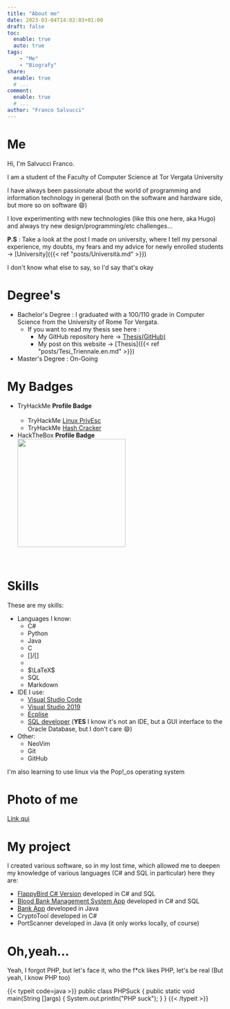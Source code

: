 ```yaml
---
title: "About me"
date: 2023-03-04T14:02:03+01:00
draft: false
toc:
  enable: true
  auto: true
tags:
    - "Me"
    - "Biografy"
share:
  enable: true
  # ...
comment:
  enable: true
  # ...
author: "Franco Salvucci"
---
```

# Me
Hi, I'm Salvucci Franco.

I am a student of the Faculty of Computer Science at Tor Vergata University

I have always been passionate about the world of programming and information technology in general (both on the software and hardware side, but more so on software :smile:)

I love experimenting with new technologies (like this one here, aka Hugo)
and always try new design/programming/etc challenges...

**P.S** : Take a look at the post I made on university, where I tell my personal experience, my doubts, my fears and my advice for newly enrolled students -> [University]({{< ref "posts/Università.md" >}})

I don't know what else to say, so I'd say that's okay

# Degree's
- Bachelor's Degree : I graduated with a 100/110 grade in Computer Science from the University of Rome Tor Vergata.<br/>
    - If you want to read my thesis see here :
        - My GitHub repository here -> [Thesis(GitHub)](https://github.com/francosalvucci14/TesiTriennale)
        - My post on this website -> [Thesis]({{< ref "posts/Tesi_Triennale.en.md" >}})
- Master's Degree : On-Going

# My Badges

- TryHackMe **Profile Badge** <br/><script src="https://tryhackme.com/badge/2975155"></script><br/>
    - TryHackMe [Linux PrivEsc](https://tryhackme.com/SalvucciF14/badges/linux-privesc)
    - TryHackMe [Hash Cracker](https://tryhackme.com/SalvucciF14/badges/hash-cracker)
- HackTheBox **Profile Badge** <br/><a href="https://app.hackthebox.com/profile/1873672" target="_blank"><img src="https://www.hackthebox.com/badge/image/1873672" width="250"></img></a>
<br/>

# Skills
These are my skills:

- Languages I know:
    - C#
    - <i class="fa-brands fa-python"></i> Python
    - <i class="fa-brands fa-java"></i> Java
    - C
    - [<i class="fa-brands fa-html5"></i>]/[<i class="fa-brands fa-css3"></i>]
    - <i class="fa-brands fa-js"></i>
    - $\LaTeX$
    - <i class="fa-solid fa-database"></i> SQL
    - <i class="fa-brands fa-markdown"></i> Markdown
- IDE I use:
    - [Visual Studio Code](https://code.visualstudio.com/)
    - [Visual Studio 2019](https://visualstudio.microsoft.com/it/vs/older-downloads/)
    - [Ecplise](https://www.eclipse.org/downloads/)
    - [SQL developer](https://www.oracle.com/it/database/sqldeveloper/) (**YES** I know it's not an IDE, but a GUI interface to the Oracle Database, but I don't care 😄)
- Other:
    - NeoVim
    - <i class="fa-brands fa-git"></i> Git
    - <i class="fa-brands fa-github"></i> GitHub

I'm also learning to use linux <i class="fa-brands fa-linux"></i> via the Pop!_os operating system
# Photo of me

[Link qui](https://staticfanpage.akamaized.net/wp-content/uploads/sites/6/2021/11/bambino-sconsolato-hasbulla-1200x675.jpg)

# My project

I created various software, so in my lost time, which allowed me to deepen my knowledge of various languages (C# and SQL in particular)
here they are:

- [FlappyBird C# Version](https://github.com/francosalvucci14/FlappyBird-CS) developed in C# and SQL
- [Blood Bank Management System App](https://github.com/francosalvucci14/BloodBank_ManagementSystem) developed in C# and SQL
- [Bank App](https://github.com/francosalvucci14/Bank-App) developed in <i class="fa-brands fa-java"></i> Java
- CryptoTool developed in C#
- PortScanner developed in <i class="fa-brands fa-java"></i> Java (it only works locally, of course)

# Oh,yeah...

Yeah, I forgot PHP, but let's face it, who the f*ck likes PHP, let's be real
(But yeah, I know PHP too)

{{< typeit code=java >}}
public class PHPSuck {
    public static void main(String []args) {
        System.out.println("PHP suck");
    }
}
{{< /typeit >}}
